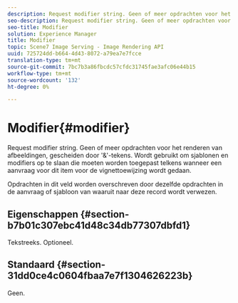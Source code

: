 ```yaml
---
description: Request modifier string. Geen of meer opdrachten voor het renderen van afbeeldingen, gescheiden door '&'-tekens. Wordt gebruikt om sjablonen en modifiers op te slaan die moeten worden toegepast telkens wanneer een aanvraag voor dit item voor de vignettoewijzing wordt gedaan.
seo-description: Request modifier string. Geen of meer opdrachten voor het renderen van afbeeldingen, gescheiden door '&'-tekens. Wordt gebruikt om sjablonen en modifiers op te slaan die moeten worden toegepast telkens wanneer een aanvraag voor dit item voor de vignettoewijzing wordt gedaan.
seo-title: Modifier
solution: Experience Manager
title: Modifier
topic: Scene7 Image Serving - Image Rendering API
uuid: 725724dd-b664-4d43-8072-a79ea7e7fcce
translation-type: tm+mt
source-git-commit: 7bc7b3a86fbcdc57cfdc31745fae3afc06e44b15
workflow-type: tm+mt
source-wordcount: '132'
ht-degree: 0%

---
```



# Modifier{#modifier}

Request modifier string. Geen of meer opdrachten voor het renderen van afbeeldingen, gescheiden door &#39;&amp;&#39;-tekens. Wordt gebruikt om sjablonen en modifiers op te slaan die moeten worden toegepast telkens wanneer een aanvraag voor dit item voor de vignettoewijzing wordt gedaan.

Opdrachten in dit veld worden overschreven door dezelfde opdrachten in de aanvraag of sjabloon van waaruit naar deze record wordt verwezen.

## Eigenschappen {#section-b7b01c307ebc41d48c34db77307dbfd1}

Tekstreeks. Optioneel.

## Standaard {#section-31dd0ce4c0604fbaa7e7f1304626223b}

Geen.
